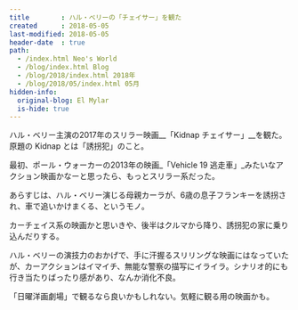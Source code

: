 ```yaml
---
title        : ハル・ベリーの「チェイサー」を観た
created      : 2018-05-05
last-modified: 2018-05-05
header-date  : true
path:
  - /index.html Neo's World
  - /blog/index.html Blog
  - /blog/2018/index.html 2018年
  - /blog/2018/05/index.html 05月
hidden-info:
  original-blog: El Mylar
  is-hide: true
---
```


ハル・ベリー主演の2017年のスリラー映画__「Kidnap チェイサー」__を観た。原題の Kidnap とは「誘拐犯」のこと。

最初、ポール・ウォーカーの2013年の映画_「Vehicle 19 逃走車」_みたいなアクション映画かなーと思ったら、もっとスリラー系だった。

あらすじは、ハル・ベリー演じる母親カーラが、6歳の息子フランキーを誘拐され、車で追いかけまくる、というモノ。

カーチェイス系の映画かと思いきや、後半はクルマから降り、誘拐犯の家に乗り込んだりする。

ハル・ベリーの演技力のおかげで、手に汗握るスリリングな映画にはなっていたが、カーアクションはイマイチ、無能な警察の描写にイライラ。シナリオ的にも行き当たりばったり感があり、なんか消化不良。

「日曜洋画劇場」で観るなら良いかもしれない。気軽に観る用の映画かも。
